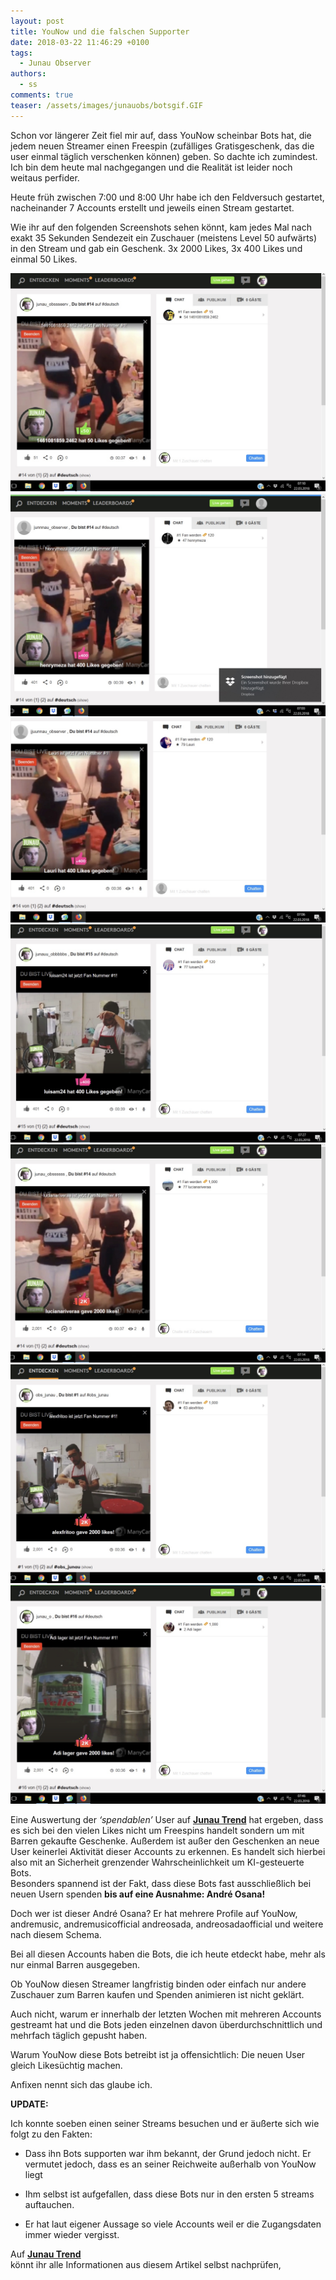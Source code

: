 ```yaml
---
layout: post
title: YouNow und die falschen Supporter
date: 2018-03-22 11:46:29 +0100
tags:
  - Junau Observer
authors:
  - ss
comments: true
teaser: /assets/images/junauobs/botsgif.GIF
---
```


<p>Schon vor längerer Zeit fiel mir auf, dass YouNow scheinbar Bots hat, die jedem neuen Streamer einen Freespin (zufälliges Gratisgeschenk, das die user einmal täglich verschenken können) geben. So dachte ich zumindest. Ich bin dem heute mal nachgegangen und die Realität ist leider noch weitaus perfider.</p>

Heute früh zwischen 7:00 und 8:00 Uhr habe ich den Feldversuch gestartet, nacheinander 7 Accounts erstellt und jeweils einen Stream gestartet.<br>


Wie ihr auf den folgenden Screenshots sehen könnt, kam jedes Mal nach exakt 35 Sekunden Sendezeit ein Zuschauer (meistens Level 50 aufwärts) in den Stream und gab ein Geschenk. 3x 2000 Likes, 3x 400 Likes und einmal 50 Likes.<br>


<img src="/assets/images/junauobs/bots1.jpg" alt="Bot">

<img src="/assets/images/junauobs/bots2.jpg" alt="Bot">

<img src="/assets/images/junauobs/bots3.jpg" alt="Bot">

<img src="/assets/images/junauobs/bots4.jpg" alt="Bot">

<img src="/assets/images/junauobs/bots5.jpg" alt="Bot">

<img src="/assets/images/junauobs/bots6.jpg" alt="Bot">

<img src="/assets/images/junauobs/bots7.jpg" alt="Bot">



Eine Auswertung der <em>‘spendablen’</em> User auf <strong><a href="https://trend.feyn.cf">Junau Trend</a></strong> hat ergeben, dass es sich bei den vielen Likes nicht um Freespins handelt sondern um mit Barren gekaufte Geschenke. Außerdem ist außer den Geschenken an neue User keinerlei Aktivität dieser Accounts zu erkennen. Es handelt sich hierbei also mit an Sicherheit grenzender Wahrscheinlichkeit um KI-gesteuerte Bots.<br>
Besonders spannend ist der Fakt, dass diese Bots fast ausschließlich bei neuen Usern spenden <strong>bis auf eine Ausnahme: André Osana!</strong><br>


Doch wer ist dieser André Osana? Er hat mehrere Profile auf YouNow, andremusic, andremusicofficial andreosada, andreosadaofficial und weitere nach diesem Schema. 

Bei all diesen Accounts haben die Bots, die ich heute etdeckt habe, mehr als nur einmal Barren ausgegeben.<br>

Ob YouNow diesen Streamer langfristig binden oder einfach nur andere Zuschauer zum Barren kaufen und Spenden animieren ist nicht geklärt. 

Auch nicht, warum er innerhalb der letzten Wochen mit mehreren Accounts gestreamt hat und die Bots jeden einzelnen davon überdurchschnittlich und mehrfach täglich gepusht haben.<br>

Warum YouNow diese Bots betreibt ist ja offensichtlich: Die neuen User gleich Likesüchtig machen. 

Anfixen nennt sich das glaube ich. 



**UPDATE:**

Ich konnte soeben einen seiner Streams besuchen und er äußerte sich wie folgt zu den Fakten:

- Dass ihn Bots supporten war ihm bekannt, der Grund jedoch nicht. Er vermutet jedoch, dass es an seiner Reichweite außerhalb von YouNow liegt

- Ihm selbst ist aufgefallen, dass diese Bots nur in den ersten 5 streams auftauchen.

- Er hat laut eigener Aussage so viele Accounts weil er die Zugangsdaten immer wieder vergisst.



Auf <strong><a href="https://trend.feyn.cf">Junau Trend</a></strong><br>
könnt ihr alle Informationen aus diesem Artikel selbst nachprüfen,

